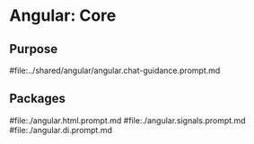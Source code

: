 # Angular: Core

## Purpose

#file:../shared/angular/angular.chat-guidance.prompt.md

## Packages

#file:./angular.html.prompt.md
#file:./angular.signals.prompt.md
#file:./angular.di.prompt.md
